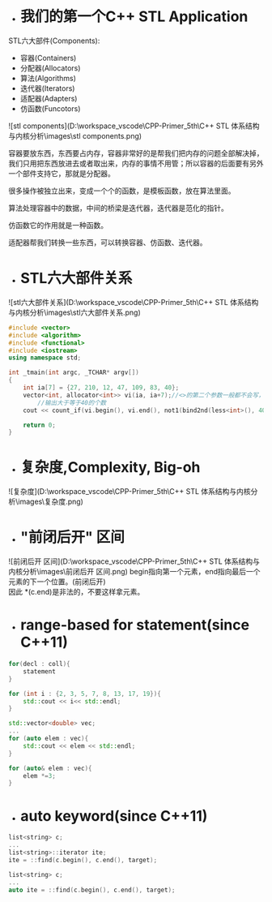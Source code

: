 - # 我们的第一个C++ STL Application
STL六大部件(Components):
- 容器(Containers)
- 分配器(Allocators)
- 算法(Algorithms)
- 迭代器(Iterators)
- 适配器(Adapters)
- 仿函数(Funcotors)

![stl components](D:\workspace_vscode\CPP-Primer_5th\C++ STL 体系结构与内核分析\images\stl components.png)

容器要放东西，东西要占内存，容器非常好的是帮我们把内存的问题全部解决掉，我们只用把东西放进去或者取出来，内存的事情不用管；所以容器的后面要有另外一个部件支持它，那就是分配器。  

很多操作被独立出来，变成一个个的函数，是模板函数，放在算法里面。  

算法处理容器中的数据，中间的桥梁是迭代器，迭代器是范化的指针。  

仿函数它的作用就是一种函数。  

适配器帮我们转换一些东西，可以转换容器、仿函数、迭代器。  


- # STL六大部件关系
![stl六大部件关系](D:\workspace_vscode\CPP-Primer_5th\C++ STL 体系结构与内核分析\images\stl六大部件关系.png)

```c++
#include <vector>
#include <algorithm>
#include <functional>
#include <iostream>
using namespace std;

int _tmain(int argc, _TCHAR* argv[])
{
	int ia[7] = {27, 210, 12, 47, 109, 83, 40};
	vector<int, allocator<int>> vi(ia, ia+7);//<>的第二个参数一般都不会写，用默认的分配器；分配器<>要和外层的第一个参数x
        //输出大于等于40的个数
	cout << count_if(vi.begin(), vi.end(), not1(bind2nd(less<int>(), 40))) << endl;

	return 0;
}
```

- # 复杂度,Complexity, Big-oh
![复杂度](D:\workspace_vscode\CPP-Primer_5th\C++ STL 体系结构与内核分析\images\复杂度.png)

- # "前闭后开" 区间
 ![前闭后开 区间](D:\workspace_vscode\CPP-Primer_5th\C++ STL 体系结构与内核分析\images\前闭后开 区间.png)
begin指向第一个元素，end指向最后一个元素的下一个位置。(前闭后开)  
因此 *(c.end)是非法的，不要这样拿元素。  

- # range-based for statement(since C++11)
```c++
for(decl : coll){
	statement
}
```

```c++
for (int i : {2, 3, 5, 7, 8, 13, 17, 19}){
	std::cout << i<< std::endl;
}
```

```c++
std::vector<double> vec;
...
for (auto elem : vec){
	std::cout << elem << std::endl;
}

for (auto& elem : vec){
	elem *=3;
}
```

- # auto keyword(since C++11)
```c++
list<string> c;
...
list<string>::iterator ite;
ite = ::find(c.begin(), c.end(), target);
```

```c++
list<string> c;
...
auto ite = ::find(c.begin(), c.end(), target);
```
